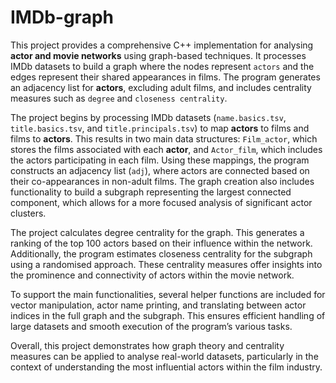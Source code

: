  # IMDb-graph
This project provides a comprehensive C++ implementation for analysing **actor and movie networks** using graph-based techniques. It processes IMDb datasets to build a graph where the nodes represent `actors` and the edges represent their shared appearances in films. The program generates an adjacency list for **actors**, excluding adult films, and includes centrality measures such as `degree` and `closeness centrality`.

The project begins by processing IMDb datasets (`name.basics.tsv`, `title.basics.tsv`, and `title.principals.tsv`) to map **actors** to films and films to **actors**. This results in two main data structures: `Film_actor`, which stores the films associated with each **actor**, and `Actor_film`, which includes the actors participating in each film. Using these mappings, the program constructs an adjacency list (`adj`), where actors are connected based on their co-appearances in non-adult films. The graph creation also includes functionality to build a subgraph representing the largest connected component, which allows for a more focused analysis of significant actor clusters.

The project calculates degree centrality for the graph. This generates a ranking of the top 100 actors based on their influence within the network. Additionally, the program estimates closeness centrality for the subgraph using a randomised approach. These centrality measures offer insights into the prominence and connectivity of actors within the movie network.

To support the main functionalities, several helper functions are included for vector manipulation, actor name printing, and translating between actor indices in the full graph and the subgraph. This ensures efficient handling of large datasets and smooth execution of the program’s various tasks.

Overall, this project demonstrates how graph theory and centrality measures can be applied to analyse real-world datasets, particularly in the context of understanding the most influential actors within the film industry.

